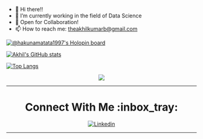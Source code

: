 - 👋 Hi there!!
- 👀 I’m currently working in the field of Data Science
- 💞️ Open for Collaboration!
- 📫 How to reach me: theakhilkumarb@gmail.com


[![@hakunamatata1997's Holopin board](https://holopin.me/hakunamatata1997)](https://holopin.io/@hakunamatata1997)



[![Akhil's GitHub stats](https://github-readme-stats-tan-phi.vercel.app/api?username=hakunamatata1997&count_private=true&layout=compact&theme=chartreuse-dark&show_icons=true)](https://github.com/hakunamatata1997/github-readme-stats)


[![Top Langs](https://github-readme-stats.vercel.app/api/top-langs/?username=hakunamatata1997&hide_progress=true&theme=chartreuse-dark)](https://github.com/hakunamatata1997/github-readme-stats)


<!-- [![Top Langs](https://github-readme-stats-tan-phi.vercel.app/api/top-langs/?username=hakunamatata1997&hide_progress=true&count_private=false@langs_count=8&layout=compact&theme=chartreuse-dark)](https://github.com/anuraghazra/github-readme-stats) -->

<p align="center">
  <a href="https://skillicons.dev">
    <img src="https://skillicons.dev/icons?i=py,tensorflow,html,css,js,git,docker,kubernetes,jenkins,linux,gcp" />
  </a>
</p>


<div align="center">
  
<hr>

  <h1>Connect With Me :inbox_tray: </h1>

[![Linkedin](https://img.shields.io/badge/LinkedIn-0077B5?style=for-the-badge&logo=linkedin&logoColor=white)](https://www.linkedin.com/in/theakhilb) 

</div>

<hr>
